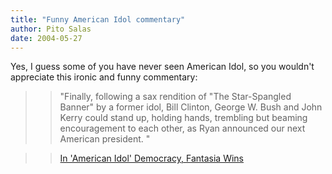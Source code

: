 ```yaml
---
title: "Funny American Idol commentary"
author: Pito Salas
date: 2004-05-27
---
```




Yes, I guess some of you have never seen American Idol, so you wouldn't
appreciate this ironic and funny commentary:

>>

>> "Finally, following a sax rendition of "The Star-Spangled Banner" by a
former idol, Bill Clinton, George W. Bush and John Kerry could stand up,
holding hands, trembling but beaming encouragement to each other, as Ryan
announced our next American president. "

>>

>> [In 'American Idol' Democracy, Fantasia
Wins](<http://www.nytimes.com/2004/05/27/arts/television/27idol.html>)


